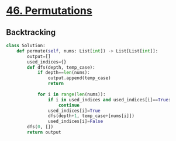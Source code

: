 # [46. Permutations](https://leetcode.com/problems/permutations/submissions/)
## Backtracking
~~~python
class Solution:
    def permute(self, nums: List[int]) -> List[List[int]]:
        output=[]
        used_indices={}
        def dfs(depth, temp_case):
            if depth==len(nums):
                output.append(temp_case)
                return
            
            for i in range(len(nums)):
                if i in used_indices and used_indices[i]==True:
                    continue
                used_indices[i]=True
                dfs(depth+1, temp_case+[nums[i]])
                used_indices[i]=False
        dfs(0, [])
        return output
~~~
